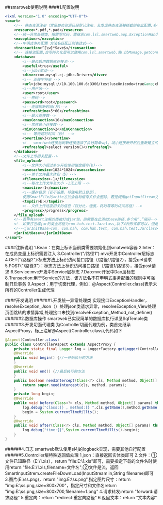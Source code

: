 ##smartweb使用说明
####1.配置说明
~~~xml
<?xml version="1.0" encoding="UTF-8"?>
<smart>
    <!-- 静态资源注册（常见静态资源已经默认注册，若发现静态资源被拦截则在此配置,多个用“,”隔开），示例如下 -->
    <resource>*.pdf,*.pad</resource>
    <!--统一异常处理类，按需写代码，需继承com.lsl.smartweb.aop.ExceptionHandler-->
    <exception></exception>
    <!--申明式事务配置 方法名匹配正则表达式-->
    <transaction>^[\w]*Save$</transaction>
    <!-- 连接池配置,自写持久化层可以使用com.lsl.smartweb.db.DbManage.getConn()从连接池获取连接 -->
    <database>
        <!--是否启用数据库连接池-->
        <useful>true</useful>
        <!--jdbc驱动-->
        <diver>com.mysql.cj.jdbc.Driver</diver>
        <!-- 连接字符串 -->
        <url>jdbc:mysql://10.100.100.6:3306/test?useUnicode=true&amp;characterEncoding=UTF-8</url>
        <!--用户名-->
        <user>root</user>
        <!--密码-->
        <password>root</password>
        <!--连接刷新时间(秒)-->
        <refreshtime>5*60</refreshtime>
        <!--最大连接数-->
        <maxConnection>10</maxConnection>
        <!--常驻最小连接数-->
        <minConnection>2</minConnection>
        <!-- 等待超时时间（秒） -->
        <overtime>3</overtime>
        <!-- smartweb连接池刷新连接选择了执行简单sql，减小连接断开然后重新建立的系统资源开销 -->
        <refreshsql>select version()</refreshsql>
    </database>
    <!--文件上传相关配置-->
    <file_upload>
        <!--文件大小超过多少开始使用磁盘缓存(b)-->
        <usecachesize>1024*1024</usecachesize>
        <!--单个文件最大体积（b）-->
        <filemaxsize>-1</filemaxsize>
        <!--每次上传文件总大小 -1无上限 -->
        <maxsize>-1</maxsize>
        <!--缓存目录（若不设置，将使用默认目录），
        使用SmartFile的write方法会自动缓存文件会删除，若是调用getInputStream方法自己操作流则还需自己调用deleteTemp方法删除临时文件-->
        <tmpdir>E:</tmpdir>
        <!--文件上传进度相关的信息（百分比，速度，耗时等等的访问路径）-->
        <progress>/progress</progress>
    </file_upload>
    <!--若带有smart注解的类被打成jar包，则需要在此添加base路径,多个用“,”隔开-->
    <!--如果打包成jar的类全路径为com.hah.test.Jarclass,以下4种形式都可以，但是建议越全越好 -->
    <!--<jarInitBase>com, com.hah, com.hah.test, com.hah.test.Jarclass</jarInitBase>-->
    <jarInitBase></jarInitBase>
</smart>
~~~
####注解说明
	1.Bean：在类上标识当前类需要初始化到smatweb容器
	2.Inter：在成员变量上标识需要注入
	3.Controller("/路径1"):mvc开发中Controller层标志
	4.GET("/路径2"):标志方法上标识访问接口路径（/路径1/路径2），接受get请求
	5.POST("/路径3")：标志方法上标识访问接口路径（/路径1/路径3），接受post请求
	6.Service:mvc开发中Service层标志
	7.Dao:mvc开发中Dao层标志
	8.Transaction:用于Service的方法，该方法名不在申明式事务配置的规则中可强制开启事务
	9.Aspect：用于切面代理，例如：@Aspect(Controller.class)表示未所有的Controller生成代理

####开发说明
######1.开发统一异常处理类
	实现接口ExceptionHandler，resolveException_Json（）处理json类请求异常，resolveException_View处理页面跳转的求情异常,处理接口未找到resolveException_Method_not_define()
######2.数据库操作
	smartweb已实现简单的数据库执行详见SqlTemple类
######3.开发切面代理类
   为Controller切面代理为例，类首先继承AspectProxy，标上注解@Aspect(Controller.class),代码如下
~~~java
@Aspect(Controller.class)
public class ControllerAspect extends AspectProxy {
    private static final Logger log = LoggerFactory.getLogger(ControllerAspect.class);
    @Override
    public void begin() {//一开始执行的方法
    }
    @Override
    public void end() {//最后执行的方法
    }
    public boolean needIntercept(Class<?> cls, Method method, Object[] params) throws Throwable {//判断是否需要执行代理方法
        return super.needIntercept(cls, method, params);
    }
    private long begin;
    @Override
    public void before(Class<?> cls, Method method, Object[] params) throws Throwable {//判断需要执行后在方法前执行前执行
        log.debug("class:{} , method:{} ",cls.getName(),method.getName());
        begin = System.currentTimeMillis();
    }
    @Override
    public void after(Class<?> cls, Method method, Object[] params) throws Throwable {//判断需要执行后在方法执行后执行
        log.debug("time:{}",System.currentTimeMillis()-begin);
    }
}
~~~
######4.日志
	smartweb默认使用sl4j的logback实现，需要其他自行配置
######5.Controller层特殊返回值处理
	1.json：直接返回实体类即可
	2.文件：①文件已知路径（E:\\1.xls），return "file:E:\\1.xls"即可，需要指定下载的文件名时使用return "file:E:\\1.xls,filename=文件名";②文件是流，返回SmartInputStrem.createFileDownLoad(InputStream in,String filename)即可
	3.图片(E:\\ss.png)，return "img:E:\\ss.png",指定图片尺寸：return "img:E:\\ss.png,size=800x700"，指定尺寸和文件名return "img:E:\\ss.png,size=800x700,filename=1.png"
	4.请求转发:return "forward:请求路径"
	5.重定向：return "redirect:重定向路径"
	6.返回文本：return “文本内容”
